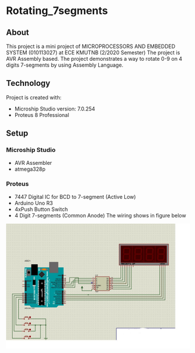 # Rotating_7segments
## About
 This project is a mini project of MICROPROCESSORS AND EMBEDDED SYSTEM (010113027) at ECE KMUTNB (2/2020 Semester)
 The project is AVR Assembly based. The project demonstrates a way to rotate 0-9 on 4 digits 7-segments by using Assembly Language.
 
 ## Technology
 Project is created with:
 * Microship Studio version: 7.0.254
 * Proteus 8 Professional

 ## Setup
 ### Microship Studio
 * AVR Assembler
 * atmega328p
 ### Proteus
 * 7447 Digital IC for BCD to 7-segment (Active Low)
 * Arduino Uno R3
 * 4xPush Button Switch
 * 4 Digit 7-segments (Common Anode)
 The wiring shows in figure below
  
  ![Proteus Wiring](./img/wiring.JPG?raw=true)
